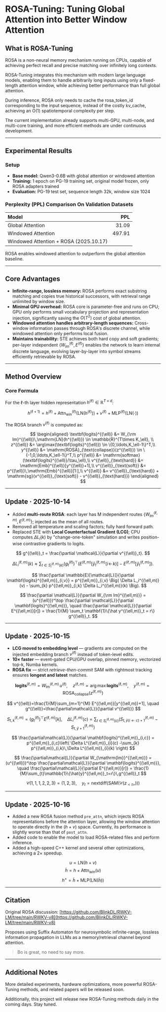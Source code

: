   # ROSA-Tuning: Tuning Global Attention into Better Window Attention

## What is ROSA-Tuning

ROSA is a non-neural memory mechanism running on CPUs, capable of achieving perfect recall and precise matching over infinitely long contexts.

ROSA-Tuning integrates this mechanism with modern large language models, enabling them to handle arbitrarily long inputs using only a fixed-length attention window, while achieving better performance than full global attention.

During inference, ROSA only needs to cache the rosa_token_id corresponding to the input sequence, instead of the costly kv_cache, achieving an O(1) spatiotemporal complexity per step.

The current implementation already supports multi-GPU, multi-node, and multi-core training, and more efficient methods are under continuous development.

---

## Experimental Results

### Setup

- **Base model:** Qwen3-0.6B with global attention or windowed attention  
- **Training:** 1 epoch on PG-19 training set, original model frozen, only ROSA adapters trained  
- **Evaluation:** PG-19 test set, sequence length 32k, window size 1024  

### Perplexity (PPL) Comparison On Validation Datasets

| Model | PPL |
|:------|----:|
| Global Attention | 31.09 |
| Windowed Attention | 497.91 |
| Windowed Attention + ROSA (2025.10.17) |  |


ROSA enables windowed attention to outperform the global attention baseline.

---

## Core Advantages

- **Infinite-range, lossless memory:** ROSA performs exact substring matching and copies true historical successors, with retrieval range unlimited by window size.  
- **Minimal GPU overhead:** ROSA core is parameter-free and runs on CPU; GPU only performs small vocabulary projection and representation injection, significantly saving the $O(T^2)$ cost of global attention.  
- **Windowed attention handles arbitrary-length sequences:** Cross-window information passes through ROSA's discrete channel, while windowed attention only performs local fusion.  
- **Maintains trainability:** STE achieves both hard copy and soft gradients; per-layer independent $\{W_{lm}^{(\ell)}, E^{(\ell)}\}$ enables the network to learn internal discrete language, evolving layer-by-layer into symbol streams efficiently retrievable by ROSA.  

---

## Method Overview

### Core Formula

For the $\ell$-th layer hidden representation $h^{(\ell)} \in \mathbb{R}^{T\times d}$:

$$
h^{(\ell+1)} = h^{(\ell)} + \mathrm{Attn}^{(\ell)}_{\text{win}}(\mathrm{LN}(h^{(\ell)})) + v^{(\ell)} + \mathrm{MLP}^{(\ell)}(\mathrm{LN}(\cdot))
$$

The ROSA branch $v^{(\ell)}$ is computed as:

$$
\begin{aligned}
\textbf{logits}^{(\ell)} &= W_{\rm lm}^{(\ell)}\,\mathrm{LN}(h^{(\ell)}) \in \mathbb{R}^{T\times K_\ell}, \\
z^{(\ell)} &= \arg\max(\textbf{logits}^{(\ell)}) \in \{0,\ldots,K_\ell-1\}^T,\\
y^{(\ell)} &= \mathrm{ROSA}_{\text{collapse}}(z^{(\ell)}) \in \{-1,0,\ldots,K_\ell-1\}^T,\\
p^{(\ell)} &= \mathrm{softmax}(\textbf{logits}^{(\ell)}/\tau_\ell),\\
v^{(\ell)}_{\text{hard}} &= \mathrm{Emb}^{(\ell)}[y^{(\ell)}+1],\\
v^{(\ell)}_{\text{soft}} &= p^{(\ell)}\,\mathrm{Emb}^{(\ell)}[1:],\\
v^{(\ell)} &= v^{(\ell)}_{\text{hard}} + \mathrm{sg}(v^{(\ell)}_{\text{soft}} - v^{(\ell)}_{\text{hard}})
\end{aligned}
$$

---

## Update · 2025-10-14

- Added **multi-route ROSA**: each layer has M independent routes $\{W_{lm}^{(\ell,m)}, E^{(\ell,m)}\}$; injected as the mean of all routes.  
- Removed all temperature and scaling factors; fully hard forward path.  
- Replaced STE with **Local Counterfactual Gradient (LCG)**; CPU computes $\Delta L_i(k)$ by "change-one-token" simulation and writes position-wise contrastive gradients to logits.  



$$
g^{(\ell)}_t = \frac{\partial \mathcal{L}}{\partial v^{(\ell)}_t}.
$$

$$
\Delta L_i^{(\ell,m)}(k) \approx \sum_{t \in S_i^{(\ell,m)}(k)} (g^{(\ell)}_t)^\top (E^{(\ell,m)}[\hat y^{(\ell,m)}_t(i \!\leftarrow\! k)] - E^{(\ell,m)}[\hat y^{(\ell,m)}_t]).
$$

$$
\frac{\partial \mathbb{E}[\mathcal{L}]}{\partial \mathbf{logits}^{(\ell,m)}_{i,v}} = p^{(\ell,m)}_{i,v} \Big( \Delta L_i^{(\ell,m)}(v) - \sum_{k} p^{(\ell,m)}_{i,k} \Delta L_i^{(\ell,m)}(k) \Big).
$$

$$
\frac{\partial \mathcal{L}}{\partial W_{\rm lm}^{(\ell,m)}} = (u^{(\ell)})^\top \frac{\partial \mathcal{L}}{\partial \mathbf{logits}^{(\ell,m)}}, \quad \frac{\partial \mathcal{L}}{\partial E^{(\ell,m)}[r]} = \frac{1}{M} \sum_t \mathbf{1}\{\hat y^{(\ell,m)}_t = r\} g^{(\ell)}_t.
$$

---

## Update · 2025-10-15
- **LCG moved to embedding level** — gradients are computed on the injected embedding branch $v^{(\ell)}$ instead of token-level edits.  
- **10× faster** — event-gated CPU/GPU overlap, pinned memory, vectorized top-k, Numba kernels.  
- **ROSA fix** — strict *retrieve-then-commit* SAM with rightmost tracking ensures **longest and latest** matches.



$$
\mathbf{logits}^{(\ell,m)} = W_{\mathrm{lm}}^{(\ell,m)}\,u^{(\ell)}, \quad
z^{(\ell,m)}=\arg\max \mathbf{logits}^{(\ell,m)}, \quad
y^{(\ell,m)}=\mathrm{ROSA}_{\mathrm{collapse}}(z^{(\ell,m)})
$$

$$
v^{(\ell)}=\frac{1}{M}\sum_{m=1}^{M} E^{(\ell,m)}[y^{(\ell,m)}+1], \quad
g^{(\ell)}=\frac{\partial\mathcal{L}}{\partial v^{(\ell)}}
$$

$$
S^{(\ell,m)}_{t,k}=(g^{(\ell)}_t)^\top E^{(\ell,m)}[k], \quad
\Delta L^{(\ell,m)}_{i}(c)=
\sum_{t\in S^{(\ell,m)}_{i}(c)} \left(
S^{(\ell,m)}_{t,\,\hat{y}(i\leftarrow c)+1}-S^{(\ell,m)}_{t,\,\hat{y}+1}
\right)
$$

$$
\frac{\partial\mathcal{L}}{\partial \mathbf{logits}^{(\ell,m)}_{i,c}}
= p^{(\ell,m)}_{i,c}\left(
\Delta L^{(\ell,m)}_{i}(c)
-\sum_{k} p^{(\ell,m)}_{i,k}\,\Delta L^{(\ell,m)}_{i}(k)
\right)
$$

$$
\frac{\partial\mathcal{L}}{\partial W_{\mathrm{lm}}^{(\ell,m)}}
= (u^{(\ell)})^\top
\frac{\partial\mathcal{L}}{\partial \mathbf{logits}^{(\ell,m)}}, \quad
\frac{\partial\mathcal{L}}{\partial E^{(\ell,m)}[r]}
= \frac{1}{M}\sum_{t}\mathbb{1}\{\hat{y}^{(\ell,m)}_t=r\}\,g^{(\ell)}_t
$$

$$
\mathcal{C}(1,1,1,2,2,3)=(1,2,3), \quad
y_t=\mathrm{nextdiff}(\mathrm{SAM}(\mathcal{C}(z_{<t>})))
$$

---

## Update · 2025-10-16
- Added a new ROSA fusion method `pre_attn`, which injects ROSA representations before the attention layer, allowing the window attention to operate directly in the $(h + v)$ space.  Currently, its performance is slightly worse than that of `post_attn`.  
- Added code to enable the model to load ROSA-related files and perform inference.
- Added a high-speed C++ kernel and several other optimizations, achieving a 2× speedup.




$$u = \mathrm{LN}(h + v)$$
$$\tilde{h} = h + \mathrm{Attn}_{\text{win}}(u)$$
$$h^{+} = \tilde{h} + \mathrm{MLP}\big(\mathrm{LN}(\tilde{h})\big)$$

---

## Citation

Original ROSA discussion: [https://github.com/BlinkDL/RWKV-LM/tree/main/RWKV-v8](https://github.com/BlinkDL/RWKV-LM/tree/main/RWKV-v8)


Proposes using Suffix Automaton for neurosymbolic infinite-range, lossless information propagation in LLMs as a memory/retrieval channel beyond attention.

> Bo is great, no need to say more.

---

## Additional Notes

More detailed experiments, hardware optimizations, more powerful ROSA-Tuning methods, and related papers will be released soon.  

Additionally, this project will release new ROSA-Tuning methods daily in the coming days. Stay tuned.
